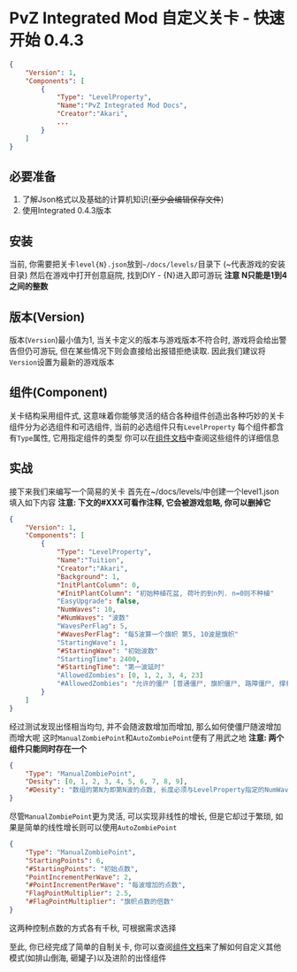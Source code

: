 # PvZ Integrated Mod 自定义关卡 - 快速开始 0.4.3

```json
{
    "Version": 1,
    "Components": [
        {
            "Type": "LevelProperty",
            "Name":"PvZ Integrated Mod Docs",
            "Creator":"Akari",
            ...
        }
    ]
}
```

## 必要准备

1. 了解Json格式以及基础的计算机知识(~~至少会编辑保存文件~~)
2. 使用Integrated 0.4.3版本

## 安装

当前, 你需要把关卡`level{N}.json`放到`~/docs/levels/`目录下 (~代表游戏的安装目录)
然后在游戏中打开创意庭院, 找到DIY - {N}进入即可游玩
**注意 N只能是1到4之间的整数**

## 版本(Version)

版本(`Version`)最小值为1, 当关卡定义的版本与游戏版本不符合时, 游戏将会给出警告但仍可游玩, 但在某些情况下则会直接给出报错拒绝读取. 因此我们建议将`Version`设置为最新的游戏版本

## 组件(Component)

关卡结构采用组件式, 这意味着你能够灵活的结合各种组件创造出各种巧妙的关卡
组件分为必选组件和可选组件, 当前的必选组件只有`LevelProperty`
每个组件都含有`Type`属性, 它用指定组件的类型
你可以在[组件文档](Components.md)中查阅这些组件的详细信息

## 实战

接下来我们来编写一个简易的关卡
首先在~/docs/levels/中创建一个level1.json
填入如下内容
**注意: 下文的#XXX可看作注释, 它会被游戏忽略, 你可以删掉它**

```json
{
    "Version": 1,
    "Components": [
        {
            "Type": "LevelProperty",
            "Name":"Tuition",
            "Creator":"Akari",
            "Background": 1,
            "InitPlantColumn": 0,
            "#InitPlantColumn": "初始种植花盆, 荷叶的到n列. n=0则不种植"
            "EasyUpgrade": false, 
            "NumWaves": 10, 
            "#NumWaves": "波数"
            "WavesPerFlag": 5, 
            "#WavesPerFlag": "每5波算一个旗帜 第5, 10波是旗帜"
            "StartingWave": 1, 
            "#StartingWave": "初始波数"
            "StartingTime": 2400, 
            "#StartingTime": "第一波延时"
            "AllowedZombies": [0, 1, 2, 3, 4, 23]
            "#AllowedZombies": "允许的僵尸 [普通僵尸, 旗帜僵尸, 路障僵尸, 撑杆僵尸, 铁桶僵尸, 巨人僵尸] 参考ZombieType.txt"
        }
    ]
}
```

经过测试发现出怪相当均匀, 并不会随波数增加而增加, 那么如何使僵尸随波增加而增大呢
这时`ManualZombiePoint`和`AutoZombiePoint`便有了用武之地
**注意: 两个组件只能同时存在一个**

```json
{
    "Type": "ManualZombiePoint",
    "Desity": [0, 1, 2, 3, 4, 5, 6, 7, 8, 9],
    "#Desity": "数组的第N为即第N波的点数, 长度必须与LevelProperty指定的NumWaves相等"
}
```

尽管`ManualZombiePoint`更为灵活, 可以实现非线性的增长, 但是它却过于繁琐, 如果是简单的线性增长则可以使用`AutoZombiePoint`

```json
{
    "Type": "ManualZombiePoint",
    "StartingPoints": 6,
    "#StartingPoints": "初始点数",
    "PointIncrementPerWave": 2,
    "#PointIncrementPerWave": "每波增加的点数",
    "FlagPointMultiplier": 2.5,
    "#FlagPointMultiplier": "旗帜点数的倍数"
}
```

这两种控制点数的方式各有千秋, 可根据需求选择

至此, 你已经完成了简单的自制关卡, 你可以查阅[组件文档](Components.md)来了解如何自定义其他模式(如排山倒海, 砸罐子)以及进阶的出怪组件
